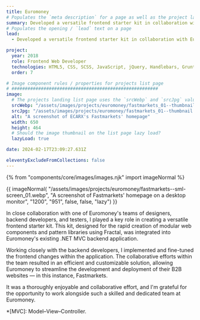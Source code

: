 ```yaml
---
title: Euromoney
# Populates the `meta description` for a page as well as the project landing page project-specific summary
summary: Developed a versatile frontend starter kit in collaboration with Euromoney's team of designers, backend developers, and testers.
# Populates the opening / `lead` text on a page
lead:
  - Developed a versatile frontend starter kit in collaboration with Euromoney's team of designers, backend developers, and testers.

project:
  year: 2018
  role: Frontend Web Developer
  technologies: HTML5, CSS, SCSS, JavaScript, jQuery, Handlebars, Grunt, Photoshop, Zeplin, Fractal, Bitbucket, .NET Razor Views, Sitecore, JIRA, Confluence
  order: 7

# Image component rules / properties for projects list page
# #######################################################
image:
  # The projects landing list page uses the `srcWebp` and `srcJpg` values
  srcWebp: "/assets/images/projects/euromoney/fastmarkets_01--thumbnail.webp"
  srcJpg: "/assets/images/projects/euromoney/fastmarkets_01--thumbnail.jpg"
  alt: "A screenshot of ECARX's Fastmarkets' homepage"
  width: 650
  height: 464
  # Should the image thumbnail on the list page lazy load?
  lazyLoad: true

date: 2024-02-17T23:09:27.631Z

eleventyExcludeFromCollections: false
---
```


{% from "components/core/images/images.njk" import imageNormal %}

{{ imageNormal(
  "/assets/images/projects/euromoney/fastmarkets--sml-screen_01.webp",
  "A screenshot of Fastmarkets' homepage on a desktop monitor",
  "1200",
  "951",
  false,
  false,
  "lazy")
}}

In close collaboration with one of Euromoney's teams of designers, backend developers, and testers, I played a key role in creating a versatile frontend starter kit. This kit, designed for the rapid creation of modular web components and pattern libraries using Fractal, was integrated into Euromoney's existing .NET MVC backend application.

Working closely with the backend developers, I implemented and fine-tuned the frontend changes within the application. The collaborative efforts within the team resulted in an efficient and customizable solution, allowing Euromoney to streamline the development and deployment of their B2B websites &mdash; in this instance, Fastmarkets.

It was a thoroughly enjoyable and collaborative effort, and I'm grateful for the opportunity to work alongside such a skilled and dedicated team at Euromoney.

*[MVC]: Model–View–Controller.
